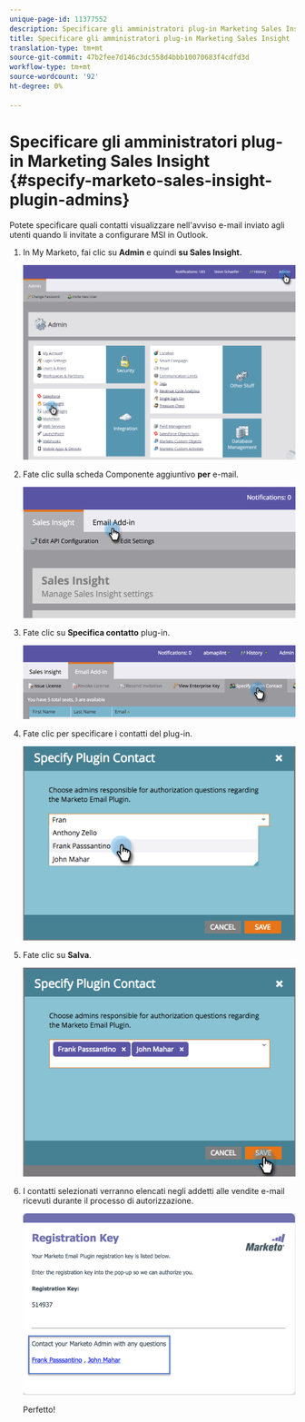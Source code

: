 ```yaml
---
unique-page-id: 11377552
description: Specificare gli amministratori plug-in Marketing Sales Insight - Marketo Docs - Documentazione prodotto
title: Specificare gli amministratori plug-in Marketing Sales Insight
translation-type: tm+mt
source-git-commit: 47b2fee7d146c3dc558d4bbb10070683f4cdfd3d
workflow-type: tm+mt
source-wordcount: '92'
ht-degree: 0%

---
```



# Specificare gli amministratori plug-in Marketing Sales Insight {#specify-marketo-sales-insight-plugin-admins}

Potete specificare quali contatti visualizzare nell&#39;avviso e-mail inviato agli utenti quando li invitate a configurare MSI in Outlook.

1. In My Marketo, fai clic su **Admin** e quindi **su Sales Insight.**

   ![](assets/image2016-7-25-14-3a12-3a59.png)

1. Fate clic sulla scheda Componente aggiuntivo **per** e-mail.

   ![](assets/image2016-7-25-14-3a2-3a53.png)

1. Fate clic su **Specifica contatto** plug-in.

   ![](assets/image2016-7-25-14-3a7-3a27.png)

1. Fate clic per specificare i contatti del plug-in.

   ![](assets/image2016-8-25-11-3a21-3a38.png)

1. Fate clic su **Salva**.

   ![](assets/image2016-8-25-11-3a17-3a7.png)

1. I contatti selezionati verranno elencati negli addetti alle vendite e-mail ricevuti durante il processo di autorizzazione.

   ![](assets/image2016-8-25-11-3a33-3a33.png)

   Perfetto!

